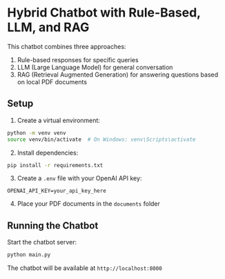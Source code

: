 # Hybrid Chatbot with Rule-Based, LLM, and RAG

This chatbot combines three approaches:
1. Rule-based responses for specific queries
2. LLM (Large Language Model) for general conversation
3. RAG (Retrieval Augmented Generation) for answering questions based on local PDF documents

## Setup

1. Create a virtual environment:
```bash
python -m venv venv
source venv/bin/activate  # On Windows: venv\Scripts\activate
```

2. Install dependencies:
```bash
pip install -r requirements.txt
```

3. Create a `.env` file with your OpenAI API key:
```
OPENAI_API_KEY=your_api_key_here
```

4. Place your PDF documents in the `documents` folder

## Running the Chatbot

Start the chatbot server:
```bash
python main.py
```

The chatbot will be available at `http://localhost:8000` 